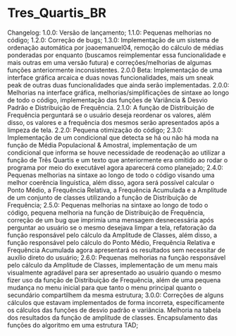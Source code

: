 # Tres_Quartis_BR
Changelog:
1.0.0: Versão de lançamento;
1.1.0: Pequenas melhorias no código;
1.2.0: Correção de bugs;
1.3.0: Implementação de um sistema de ordenação automática por joaoemanuel04, remoção do cálculo de médias ponderadas por enquanto (buscamos reimplementar essa funcionalidade e mais outras em uma versão futura) e correções/melhorias de algumas funções anteriormente inconsistentes.
2.0.0 Beta: Implementação de uma interface gráfica arcaica e duas novas funcionalidades, mais um sneak peak de outras duas funcionalidades que ainda serão implementadas.
2.0.0: Melhorias na interface gráfica, melhorias/simplificações de sintaxe ao longo de todo o código, implementação das funções de Variância & Desvio Padrão e Distribuição de Frequência.
2.1.0: A função de Distribuição de Frequência perguntará se o usuário deseja reordenar os valores, além disso, os valores e a frequência dos mesmos serão apresentados após a limpeza de tela.
2.2.0: Pequena otimização do código;
2.3.0: Implementação de um condicional que detecta se há ou não há moda na função de Média Populacional & Amostral, implementação de um condicional que informa se houve necessidade de reodenação ao utilizar a função de Três Quartis e um texto que anteriormente era omitido ao rodar o programa por meio do executável agora aparecerá como planejado;
2.4.0: Pequenas melhorias na sintaxe ao longo de todo o código visando uma melhor coerência linguística, além disso, agora será possível calcular o Ponto Médio, a Frequência Relativa, a Frequência Acumulada e a Amplitude de um conjunto de classes utilizando a função de Distribuição de Frequência;
2.5.0: Pequenas melhorias na sintaxe ao longo de todo o código, pequena melhoria na função de Distribuição de Frequência, correção de um bug que imprimia uma mensagem desnecessária após perguntar ao usuário se o mesmo desejava limpar a tela, refatoração da função responsável pelo cálculo da Amplitude de Classes, além disso, a função responsável pelo cálculo do Ponto Médio, Frequência Relativa e Frequência Acumulada agora apresentará os resultados sem necessitar de auxílio direto do usuário;
2.6.0: Pequenas melhorias na função responsável pelo cálculo da Amplitude de Classes, implementação de um menu mais visualmente agradável para ser apresentado ao usuário quando o mesmo fizer uso da função de Distribuição de Frequência, além de uma pequena mudança no menu inicial para que tanto o menu principal quanto o secundário compartilhem da mesma estrutura;
3.0.0: Correções de alguns cálculos que estavam implementados de forma incorreta, específicamente os cálculos das funções de desvio padrão e variância. Melhoria na tabela dos resultados da função de amplitude de classes. Encapsulamento das funções do algoritmo em uma estrutura TAD;
